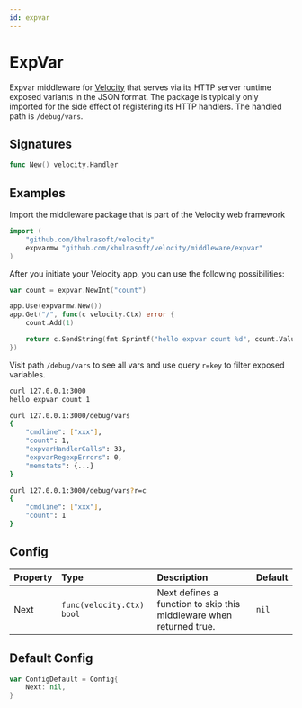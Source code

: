 ```yaml
---
id: expvar
---
```


# ExpVar

Expvar middleware for [Velocity](https://github.com/khulnasoft/velocity) that serves via its HTTP server runtime exposed variants in the JSON format. The package is typically only imported for the side effect of registering its HTTP handlers. The handled path is `/debug/vars`.

## Signatures

```go
func New() velocity.Handler
```

## Examples

Import the middleware package that is part of the Velocity web framework

```go
import (
    "github.com/khulnasoft/velocity"
    expvarmw "github.com/khulnasoft/velocity/middleware/expvar"
)
```

After you initiate your Velocity app, you can use the following possibilities:

```go
var count = expvar.NewInt("count")

app.Use(expvarmw.New())
app.Get("/", func(c velocity.Ctx) error {
    count.Add(1)

    return c.SendString(fmt.Sprintf("hello expvar count %d", count.Value()))
})
```

Visit path `/debug/vars` to see all vars and use query `r=key` to filter exposed variables.

```bash
curl 127.0.0.1:3000
hello expvar count 1

curl 127.0.0.1:3000/debug/vars
{
    "cmdline": ["xxx"],
    "count": 1,
    "expvarHandlerCalls": 33,
    "expvarRegexpErrors": 0,
    "memstats": {...}
}

curl 127.0.0.1:3000/debug/vars?r=c
{
    "cmdline": ["xxx"],
    "count": 1
}
```

## Config

| Property | Type                    | Description                                                         | Default |
|:---------|:------------------------|:--------------------------------------------------------------------|:--------|
| Next     | `func(velocity.Ctx) bool` | Next defines a function to skip this middleware when returned true. | `nil`   |

## Default Config

```go
var ConfigDefault = Config{
    Next: nil,
}
```
